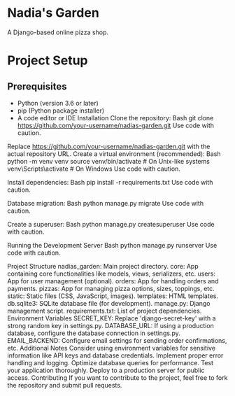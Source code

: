 # Nadia's Garden
A Django-based online pizza shop.

# Project Setup
## Prerequisites
- Python (version 3.6 or later)
- pip (Python package installer)
- A code editor or IDE
Installation
Clone the repository:
Bash
git clone https://github.com/your-username/nadias-garden.git
Use code with caution.

Replace https://github.com/your-username/nadias-garden.git with the actual repository URL.
Create a virtual environment (recommended):
Bash
python -m venv venv
source venv/bin/activate  # On Unix-like systems
venv\Scripts\activate  # On Windows
Use code with caution.

Install dependencies:
Bash
pip install -r requirements.txt
Use code with caution.

Database migration:
Bash
python manage.py migrate
Use code with caution.

Create a superuser:
Bash
python manage.py createsuperuser
Use code with caution.

Running the Development Server
Bash
python manage.py runserver
Use code with caution.

Project Structure
nadias_garden: Main project directory.
core: App containing core functionalities like models, views, serializers, etc.
users: App for user management (optional).
orders: App for handling orders and payments.
pizzas: App for managing pizza options, sizes, toppings, etc.
static: Static files (CSS, JavaScript, images).
templates: HTML templates.
db.sqlite3: SQLite database file (for development).
manage.py: Django management script.
requirements.txt: List of project dependencies.
Environment Variables
SECRET_KEY: Replace 'django-secret-key' with a strong random key in settings.py.
DATABASE_URL: If using a production database, configure the database connection in settings.py.
EMAIL_BACKEND: Configure email settings for sending order confirmations, etc.
Additional Notes
Consider using environment variables for sensitive information like API keys and database credentials.
Implement proper error handling and logging.
Optimize database queries for performance.
Test your application thoroughly.
Deploy to a production server for public access.
Contributing
If you want to contribute to the project, feel free to fork the repository and submit pull requests.

